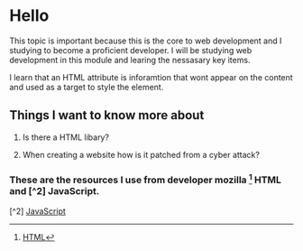 # Hello

This topic is important because this is the core to web development and I studying to become a proficient developer. I will be studying web development in this module and learing the nessasary key items.

I learn that an HTML attribute is inforamtion that wont appear on the content and used as a target to style the element.

## Things I want to know more about

1. Is there a HTML libary?

2. When creating a website how is it patched from a cyber attack?

### These are the resources I use from developer mozilla [^1] HTML and [^2] JavaScript.

[^1]: [HTML](https://developer.mozilla.org/en-US/docs/Learn/HTML/Introduction_to_HTML/Getting_started)

[^2] [JavaScript](https://developer.mozilla.org/en-US/docs/Learn/JavaScript/First_steps/What_is_JavaScript)
